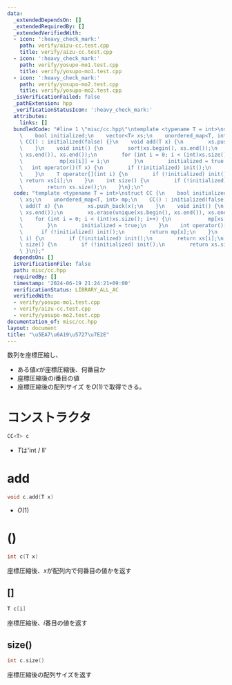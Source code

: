 ```yaml
---
data:
  _extendedDependsOn: []
  _extendedRequiredBy: []
  _extendedVerifiedWith:
  - icon: ':heavy_check_mark:'
    path: verify/aizu-cc.test.cpp
    title: verify/aizu-cc.test.cpp
  - icon: ':heavy_check_mark:'
    path: verify/yosupo-mo1.test.cpp
    title: verify/yosupo-mo1.test.cpp
  - icon: ':heavy_check_mark:'
    path: verify/yosupo-mo2.test.cpp
    title: verify/yosupo-mo2.test.cpp
  _isVerificationFailed: false
  _pathExtension: hpp
  _verificationStatusIcon: ':heavy_check_mark:'
  attributes:
    links: []
  bundledCode: "#line 1 \"misc/cc.hpp\"\ntemplate <typename T = int>\nstruct CC {\n\
    \    bool initialized;\n    vector<T> xs;\n    unordered_map<T, int> mp;\n   \
    \ CC() : initialized(false) {}\n    void add(T x) {\n        xs.push_back(x);\n\
    \    }\n    void init() {\n        sort(xs.begin(), xs.end());\n        xs.erase(unique(xs.begin(),\
    \ xs.end()), xs.end());\n        for (int i = 0; i < (int)xs.size(); i++) {\n\
    \            mp[xs[i]] = i;\n        }\n        initialized = true;\n    }\n \
    \   int operator()(T x) {\n        if (!initialized) init();\n        return mp[x];\n\
    \    }\n    T operator[](int i) {\n        if (!initialized) init();\n       \
    \ return xs[i];\n    }\n    int size() {\n        if (!initialized) init();\n\
    \        return xs.size();\n    }\n};\n"
  code: "template <typename T = int>\nstruct CC {\n    bool initialized;\n    vector<T>\
    \ xs;\n    unordered_map<T, int> mp;\n    CC() : initialized(false) {}\n    void\
    \ add(T x) {\n        xs.push_back(x);\n    }\n    void init() {\n        sort(xs.begin(),\
    \ xs.end());\n        xs.erase(unique(xs.begin(), xs.end()), xs.end());\n    \
    \    for (int i = 0; i < (int)xs.size(); i++) {\n            mp[xs[i]] = i;\n\
    \        }\n        initialized = true;\n    }\n    int operator()(T x) {\n  \
    \      if (!initialized) init();\n        return mp[x];\n    }\n    T operator[](int\
    \ i) {\n        if (!initialized) init();\n        return xs[i];\n    }\n    int\
    \ size() {\n        if (!initialized) init();\n        return xs.size();\n   \
    \ }\n};"
  dependsOn: []
  isVerificationFile: false
  path: misc/cc.hpp
  requiredBy: []
  timestamp: '2024-06-19 21:24:21+09:00'
  verificationStatus: LIBRARY_ALL_AC
  verifiedWith:
  - verify/yosupo-mo1.test.cpp
  - verify/aizu-cc.test.cpp
  - verify/yosupo-mo2.test.cpp
documentation_of: misc/cc.hpp
layout: document
title: "\u5EA7\u6A19\u5727\u7E2E"
---
```


数列を座標圧縮し、
- ある値$x$が座標圧縮後、何番目か
- 座標圧縮後の$i$番目の値
- 座標圧縮後の配列サイズ
を$O(1)$で取得できる。

# コンストラクタ

```cpp
CC<T> c
```

- $T$は'int / ll'

# add

```cpp
void c.add(T x)
```

- $O(1)$

# ()

```cpp
int c(T x)
```

座標圧縮後、$x$が配列内で何番目の値かを返す

## []

```cpp
T c[i]
```

座標圧縮後、$i$番目の値を返す

## size()

```cpp
int c.size()
```

座標圧縮後の配列サイズを返す